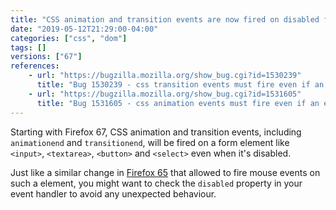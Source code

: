```yaml
---
title: "CSS animation and transition events are now fired on disabled form widgets"
date: "2019-05-12T21:29:00-04:00"
categories: ["css", "dom"]
tags: []
versions: ["67"]
references:
    - url: "https://bugzilla.mozilla.org/show_bug.cgi?id=1530239"
      title: "Bug 1530239 - css transition events must fire even if an element is disabled"
    - url: "https://bugzilla.mozilla.org/show_bug.cgi?id=1531605"
      title: "Bug 1531605 - css animation events must fire even if an element is disabled"
---
```

Starting with Firefox 67, CSS animation and transition events, including `animationend` and `transitionend`, will be fired on a form element like `<input>`, `<textarea>`, `<button>` and `<select>` even when it's disabled.

Just like a similar change in [Firefox 65](https://www.fxsitecompat.dev/en-CA/docs/2018/events-are-now-dispatched-on-disabled-form-widgets/) that allowed to fire mouse events on such a element, you might want to check the `disabled` property in your event handler to avoid any unexpected behaviour.
